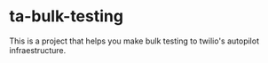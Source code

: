# ta-bulk-testing
This is a project that helps you make bulk testing to twilio's autopilot infraestructure.
